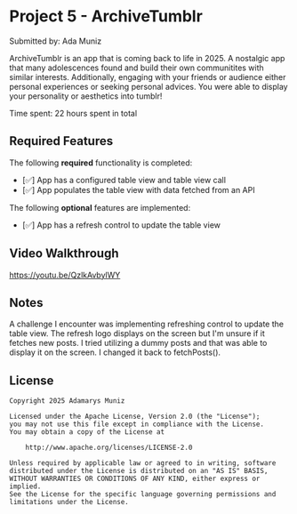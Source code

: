 # Project 5 - ArchiveTumblr

Submitted by: Ada Muniz

ArchiveTumblr is an app that is coming back to life in 2025. A nostalgic app that many adolescences found and build their own communitites with similar interests. Additionally, 
engaging with your friends or audience either personal experiences or seeking personal advices. You were able to display your personality or aesthetics into tumblr! 

Time spent: 22 hours spent in total

## Required Features

The following **required** functionality is completed:

- [✅] App has a configured table view and table view call
- [✅] App populates the table view with data fetched from an API


The following **optional** features are implemented:

- [✅] App has a refresh control to update the table view

## Video Walkthrough

https://youtu.be/QzlkAvbylWY

## Notes
A challenge I encounter was implementing refreshing control to update the table view. The refresh logo displays on the screen but I'm unsure if it fetches new posts. I tried utilizing 
a dummy posts and that was able to display it on the screen. I changed it back to fetchPosts(). 

## License

    Copyright 2025 Adamarys Muniz

    Licensed under the Apache License, Version 2.0 (the "License");
    you may not use this file except in compliance with the License.
    You may obtain a copy of the License at

        http://www.apache.org/licenses/LICENSE-2.0

    Unless required by applicable law or agreed to in writing, software
    distributed under the License is distributed on an "AS IS" BASIS,
    WITHOUT WARRANTIES OR CONDITIONS OF ANY KIND, either express or implied.
    See the License for the specific language governing permissions and
    limitations under the License.
